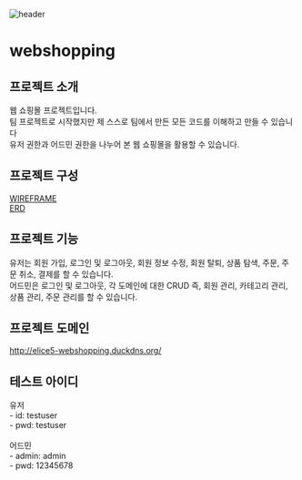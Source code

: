 ![header](https://capsule-render.vercel.app/api?type=shark&height=300&color=gradient&text=삼삼오오%20)

# webshopping

## 프로젝트 소개
웹 쇼핑몰 프로젝트입니다. <br>
팀 프로젝트로 시작했지만 제 스스로 팀에서 만든 모든 코드를 이해하고 만들 수 있습니다 <br>
유저 권한과 어드민 권한을 나누어 본 웹 쇼핑몰을 활용할 수 있습니다. <br>




## 프로젝트 구성
[WIREFRAME](https://www.figma.com/design/AoYtSyJMtbzgCgHb7GJrmt/3%ED%8C%80-%EC%82%BC%EC%82%BC%EC%98%A4%EC%98%A4?m=auto&t=0AaQxttZES8KxvNj-6) <br>
[ERD](https://dbdiagram.io/d/%EC%82%BC%EC%82%BC%EC%98%A4%EC%98%A4-67594ef1e9daa85aca5a7ab5)<br>


## 프로젝트 기능
유저는 회원 가입, 로그인 및 로그아웃, 회원 정보 수정, 회원 탈퇴, 상품 탐색, 주문, 주문 취소, 결제를 할 수 있습니다. <br>
어드민은 로그인 및 로그아웃, 각 도메인에 대한 CRUD 즉, 회원 관리, 카테고리 관리, 상품 관리, 주문 관리를 할 수 있습니다. <br>


## 프로젝트 도메인
http://elice5-webshopping.duckdns.org/


## 테스트 아이디
유저 <br>
    - id: testuser <br>
    - pwd: testuser <br>
<br>
어드민 <br>
    - admin: admin <br>
    - pwd: 12345678 <br>
<br>
